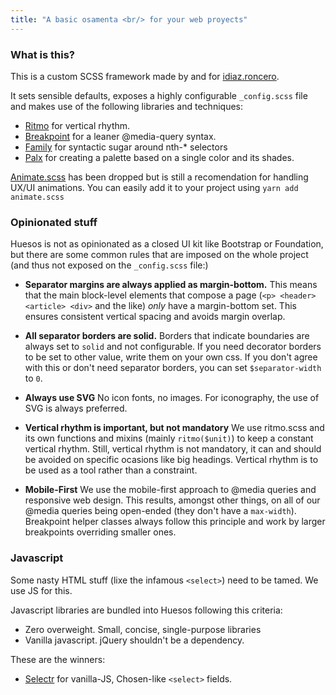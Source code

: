 ```yaml
---
title: "A basic osamenta <br/> for your web proyects"
---
```


### What is this?

This is a custom SCSS framework made by and for [idiaz.roncero](http://idiazroncero.com).

It sets sensible defaults, exposes a highly configurable `_config.scss` file and makes use of the following libraries and techniques:

- [Ritmo](https://github.com/marzeelabs/ritmo) for vertical rhythm.
- [Breakpoint](http://breakpoint-sass.com/) for a leaner @media-query syntax.
- [Family](https://lukyvj.github.io/family.scss/) for syntactic sugar around nth-* selectors
- [Palx](https://palx.jxnblk.com/) for creating a palette based on a single color and its shades.
            

[Animate.scss](https://github.com/geoffgraham/animate.scss) has been dropped but is still a recomendation for handling UX/UI animations. You can easily add it to your project using `yarn add animate.scss`
 

### Opinionated stuff

Huesos is not as opinionated as a closed UI kit like Bootstrap or Foundation, but there are some common rules that are imposed on the whole project (and thus not exposed on the `_config.scss` file:)

- __Separator margins are always applied as margin-bottom.__ This means that the main block-level elements that compose a page (`<p> <header> <article> <div>` and the like) *only* have a margin-bottom set. This ensures consistent vertical spacing and avoids margin overlap.

- __All separator borders are solid.__ Borders that indicate boundaries are always set to `solid` and not configurable. If you need decorator borders to be set to other value, write them on your own css. If you don't agree with this or don't need separator borders, you can set `$separator-width` to `0`.

- __Always use SVG__ No icon fonts, no images. For iconography, the use of SVG is always preferred.

- __Vertical rhythm is important, but not mandatory__ We use ritmo.scss and its own functions and mixins (mainly `ritmo($unit)`) to keep a constant vertical rhythm. Still, vertical rhythm is not mandatory, it can and should be avoided on specific ocasions like big headings. Vertical rhythm is to be used as a tool rather than a constraint.

- __Mobile-First__ We use the mobile-first approach to @media queries and responsive web design. This results, amongst other things, on all of our @media queries being open-ended (they don't have a `max-width`). Breakpoint helper classes always follow this principle and work by larger breakpoints overriding smaller ones.


### Javascript

Some nasty HTML stuff (lixe the infamous `<select>`) need to be tamed. We use JS for this.

Javascript libraries are bundled into Huesos following this criteria:

- Zero overweight. Small, concise, single-purpose libraries
- Vanilla javascript. jQuery shouldn't be a dependency.

These are the winners:

- [Selectr](https://github.com/Mobius1/Selectr) for vanilla-JS, Chosen-like `<select>` fields.


